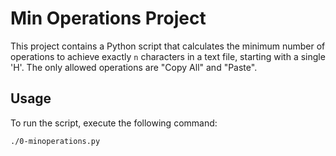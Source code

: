 # Min Operations Project

This project contains a Python script that calculates the minimum number of operations 
to achieve exactly `n` characters in a text file, starting with a single 'H'.
The only allowed operations are "Copy All" and "Paste".

## Usage

To run the script, execute the following command:

```bash
./0-minoperations.py
